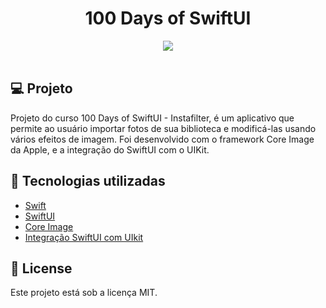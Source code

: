 <h1 align="center">
100 Days of SwiftUI
</h1>

<div align="center">
       <img src="./gif/Instafilter.gif"/>
</div>

</br>

## 💻 Projeto

Projeto do curso 100 Days of SwiftUI - Instafilter, é um aplicativo
que permite ao usuário importar fotos de sua biblioteca e modificá-las
usando vários efeitos de imagem. Foi desenvolvido com o framework Core
Image da Apple, e a integração do SwiftUI com o UIKit.

## 🚀 Tecnologias utilizadas

- [Swift](https://developer.apple.com/swift/)
- [SwiftUI](https://developer.apple.com/xcode/swiftui/)
- [Core Image](https://developer.apple.com/documentation/coreimage)
- [Integração SwiftUI com UIkit](https://developer.apple.com/tutorials/swiftui/interfacing-with-uikit)

## 📄 License

Este projeto está sob a licença MIT.
